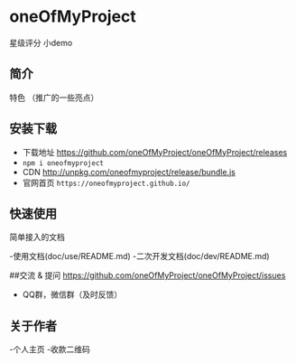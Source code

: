 # oneOfMyProject
星级评分 小demo

## 简介

特色 （推广的一些亮点）

## 安装下载

- 下载地址 https://github.com/oneOfMyProject/oneOfMyProject/releases
- `npm i oneofmyproject`
- CDN http://unpkg.com/oneofmyproject/release/bundle.js
- 官网首页 `https://oneofmyproject.github.io/`

## 快速使用

简单接入的文档

-使用文档(doc/use/README.md)
-二次开发文档(doc/dev/README.md)

##交流 & 提问
https://github.com/oneOfMyProject/oneOfMyProject/issues
- QQ群，微信群（及时反馈）

## 关于作者

-个人主页
-收款二维码